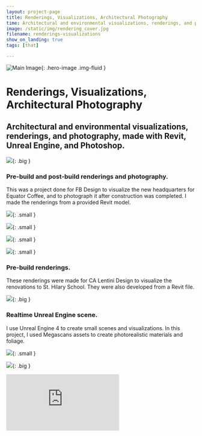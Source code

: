 ```yaml
---
layout: project-page
title: Renderings, Visualizations, Architectural Photography
time: Architectural and environmental visualizations, renderings, and photography, made with Revit, Unreal Engine, and Photoshop. 
image: /static/img/rendering_cover.jpg
filename: renderings-visualizations
show_on_landing: true
tags: [that]

---
```

![Main Image](/static/img/rendering_cover.jpg){: .hero-image .img-fluid }
# Renderings, Visualizations, Architectural Photography
## Architectural and environmental visualizations, renderings, and photography, made with Revit, Unreal Engine, and Photoshop. 

![](/static/img/rend_4.jpg){: .big }

### Pre-build and post-build renderings and photography.
This was a project done for FB Design to visualize the new headquarters for Equator Coffee, and to photograph it after construction was completed. I made the renderings from a provided Revit model. 

![](/static/img/rend_2.jpg){: .small }

![](/static/img/rend_1.jpg){: .small }

![](/static/img/rend_3.jpg){: .small }

![](/static/img/rend_6.jpg){: .small }

### Pre-build renderings.
These renderings were made for CA Lentini Design to visualize the renovations to St. Hilary School. They were also developed from a Revit file. 

![](/static/img/rend_5.jpg){: .big }

### Realtime Unreal Engine scene.
I use Unreal Engine 4 to create small scenes and visualizations. In this project, I used Megascans assets to create photorealistic materials and foliage. 

![](/static/img/rend_9.jpg){: .small }

![](/static/img/rend_8.jpg){: .big }

<iframe src="https://www.youtube-nocookie.com/embed/0yiPprc8u84" frameborder="0" allow="accelerometer; autoplay; encrypted-media; gyroscope; picture-in-picture" allowfullscreen></iframe>